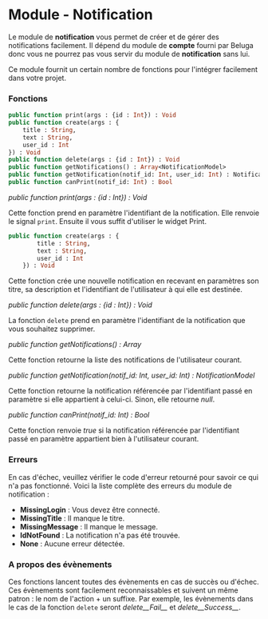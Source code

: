 Module - Notification
=====================

Le module de __notification__ vous permet de créer et de gérer des notifications facilement. Il dépend du module de __compte__ fourni par Beluga donc vous ne pourrez pas vous servir du module de __notification__ sans lui.

Ce module fournit un certain nombre de fonctions pour l'intégrer facilement dans votre projet.

### Fonctions

```Haxe
public function print(args : {id : Int}) : Void
public function create(args : {
    title : String,
    text : String,
    user_id : Int
}) : Void
public function delete(args : {id : Int}) : Void
public function getNotifications() : Array<NotificationModel>
public function getNotification(notif_id: Int, user_id: Int) : NotificationModel
public function canPrint(notif_id: Int) : Bool
```

*public function print(args : {id : Int}) : Void*

Cette fonction prend en paramètre l'identifiant de la notification. Elle renvoie le signal `print`. Ensuite il vous suffit d'utiliser le widget Print.

```Haxe
public function create(args : {
		title : String,
		text : String,
		user_id : Int
	}) : Void
```

Cette fonction crée une nouvelle notification en recevant en paramètres son titre, sa description et l'identifiant de l'utilisateur à qui elle est destinée.

*public function delete(args : {id : Int}) : Void*

La fonction `delete` prend en paramètre l'identifiant de la notification que vous souhaitez supprimer.

*public function getNotifications() : Array<NotificationModel>*

Cette fonction retourne la liste des notifications de l'utilisateur courant.

*public function getNotification(notif_id: Int, user_id: Int) : NotificationModel*

Cette fonction retourne la notification référencée par l'identifiant passé en paramètre si elle appartient à celui-ci. Sinon, elle retourne *null*.

*public function canPrint(notif_id: Int) : Bool*

Cette fonction renvoie *true* si la notification référencée par l'identifiant passé en paramètre appartient bien à l'utilisateur courant.

### Erreurs

En cas d'échec, veuillez vérifier le code d'erreur retourné pour savoir ce qui n'a pas fonctionné. Voici la liste complète des erreurs du module de notification :

 * __MissingLogin__ : Vous devez être connecté.
 * __MissingTitle__ : Il manque le titre.
 * __MissingMessage__ : Il manque le message.
 * __IdNotFound__ : La notification n'a pas été trouvée.
 * __None__ : Aucune erreur détectée.

### A propos des évènements

Ces fonctions lancent toutes des évènements en cas de succès ou d'échec. Ces évènements sont facilement reconnaissables et suivent un même patron : le nom de l'action + un suffixe. Par exemple, les évènements dans le cas de la fonction `delete` seront *delete__Fail__* et *delete__Success__*.